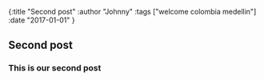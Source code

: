 {:title "Second post"
 :author "Johnny"
 :tags ["welcome colombia medellin"]
 :date "2017-01-01"
}

## Second post

### This is our second post